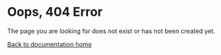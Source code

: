 # Oops, 404 Error

The page you are looking for does not exist or has not been created yet.

[Back to documentation home][home]

[home]: https://medilocus.github.io/graphic_videos/
